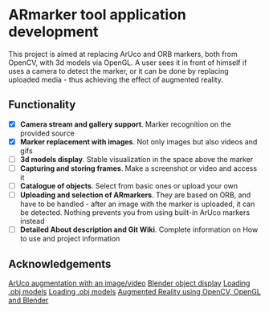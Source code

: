 # ARmarker tool application development
This project is aimed at replacing ArUco and ORB markers, both from OpenCV, with 3d models via OpenGL. A user sees it in front of himself if uses a camera to detect the marker, or it can be done by replacing uploaded media - thus achieving the effect of augmented reality. 

## Functionality
- [x] **Camera stream and gallery support**. Marker recognition on the provided source
- [x] **Marker replacement with images**. Not only images but also videos and gifs
- [ ] **3d models display**. Stable visualization in the space above the marker
- [ ] **Capturing and storing frames**. Make a screenshot or video and access it
- [ ] **Catalogue of objects**. Select from basic ones or upload your own
- [ ] **Uploading and selection of ARmarkers**. They are based on ORB, and have to be handled - after an image with the marker is uploaded, it can be detected. Nothing prevents you from using built-in ArUco markers instead
- [ ] **Detailed About description and Git Wiki**. Complete information on How to use and project information

## Acknowledgements
[ArUco augmentation with an image/video](https://github.com/codegiovanni/Augmentation_Aruco_marker)
[Blender object display](https://github.com/AshishChouhan85-zz/BLENDER-OBJECT-DISPLAY-USING-AR/tree/master)
[Loading .obj models](https://github.com/amengede/getIntoGameDev/tree/main/pyopengl%202022/05%20-%20loading%20Obj%20Models)
[Loading .obj models](https://github.com/totex/Learn-OpenGL-in-python/blob/master/ep15_obj_loading.py)
[Augmented Reality using OpenCV, OpenGL and Blender](https://rdmilligan.wordpress.com/2015/10/15/augmented-reality-using-opencv-opengl-and-blender/)
